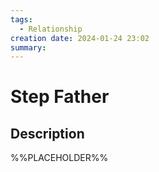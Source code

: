 ```yaml
---
tags:
  - Relationship
creation date: 2024-01-24 23:02
summary:
---
```

# Step Father

## Description

%%PLACEHOLDER%%
